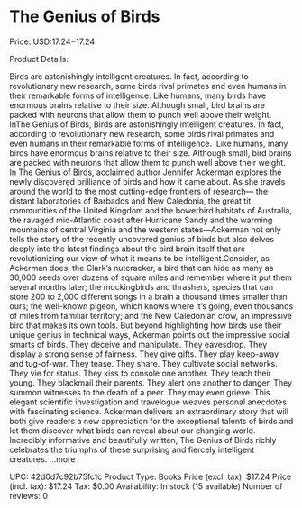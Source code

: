 # The Genius of Birds

Price: USD:$17.24-$17.24

Product Details:

Birds are astonishingly intelligent creatures. In fact, according to revolutionary new research, some birds rival primates and even humans in their remarkable forms of intelligence. Like humans, many birds have enormous brains relative to their size. Although small, bird brains are packed with neurons that allow them to punch well above their weight. InThe Genius of Birds, Birds are astonishingly intelligent creatures. In fact, according to revolutionary new research, some birds rival primates and even humans in their remarkable forms of intelligence.  Like humans, many birds have enormous brains relative to their size. Although small, bird brains are packed with neurons that allow them to punch well above their weight. In The Genius of Birds, acclaimed author Jennifer Ackerman explores the newly discovered brilliance of birds and how it came about. As she travels around the world to the most cutting-edge frontiers of research— the distant laboratories of Barbados and New Caledonia, the great tit communities of the United Kingdom and the bowerbird habitats of Australia, the ravaged mid-Atlantic coast after Hurricane Sandy and the warming mountains of central Virginia and the western states—Ackerman not only tells the story of the recently uncovered genius of birds but also delves deeply into the latest findings about the bird brain itself that are revolutionizing our view of what it means to be intelligent.Consider, as Ackerman does, the Clark’s nutcracker, a bird that can hide as many as 30,000 seeds over dozens of square miles and remember where it put them several months later; the mockingbirds and thrashers, species that can store 200 to 2,000 different songs in a brain a thousand times smaller than ours; the well-known pigeon, which knows where it’s going, even thousands of miles from familiar territory; and the New Caledonian crow, an impressive bird that makes its own tools. But beyond highlighting how birds use their unique genius in technical ways, Ackerman points out the impressive social smarts of birds. They deceive and manipulate. They eavesdrop. They display a strong sense of fairness. They give gifts. They play keep-away and tug-of-war. They tease. They share. They cultivate social networks. They vie for status. They kiss to console one another. They teach their young. They blackmail their parents. They alert one another to danger. They summon witnesses to the death of a peer. They may even grieve. This elegant scientific investigation and travelogue weaves personal anecdotes with fascinating science. Ackerman delivers an extraordinary story that will both give readers a new appreciation for the exceptional talents of birds and let them discover what birds can reveal about our changing world. Incredibly informative and beautifully written, The Genius of Birds richly celebrates the triumphs of these surprising and fiercely intelligent creatures. ...more

UPC: 42d0d7c92b75fc1c
Product Type: Books
Price (excl. tax): $17.24
Price (incl. tax): $17.24
Tax: $0.00
Availability: In stock (15 available)
Number of reviews: 0